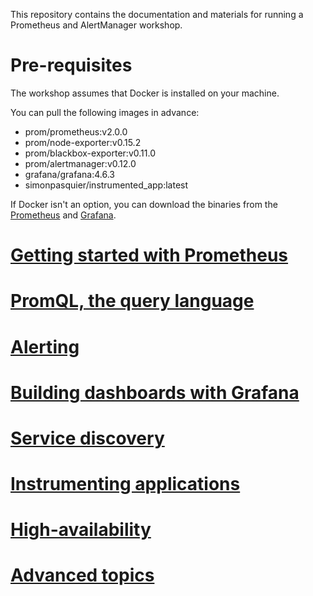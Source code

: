 This repository contains the documentation and materials for running a
Prometheus and AlertManager workshop.

# Pre-requisites

The workshop assumes that Docker is installed on your machine.

You can pull the following images in advance:

* prom/prometheus:v2.0.0
* prom/node-exporter:v0.15.2
* prom/blackbox-exporter:v0.11.0
* prom/alertmanager:v0.12.0
* grafana/grafana:4.6.3
* simonpasquier/instrumented_app:latest

If Docker isn't an option, you can download the binaries from the
[Prometheus](https://prometheus.io/download/) and
[Grafana](https://grafana.com/grafana/download).

# [Getting started with Prometheus](GettingStarted.md)

# [PromQL, the query language](PromQL.md)

# [Alerting](Alerting.md)

# [Building dashboards with Grafana](Grafana.md)

# [Service discovery](ServiceDiscovery.md)

# [Instrumenting applications](Instrumentation.md)

# [High-availability](HighAvailability.md)

# [Advanced topics](AdvancedTopics.md)

